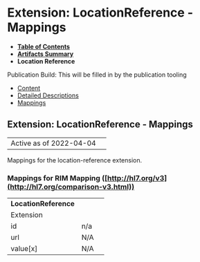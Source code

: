 # Extension: LocationReference - Mappings

* [**Table of Contents**](toc.html)
* [**Artifacts Summary**](artifacts.html)
* **Location Reference**

Publication Build: This will be filled in by the publication tooling

* [Content](StructureDefinition-location-reference.html)
* [Detailed Descriptions](StructureDefinition-location-reference-definitions.html)
* [Mappings](#)

## Extension: LocationReference - Mappings

|  |  |
| --- | --- |
| Active as of 2022-04-04 | |

Mappings for the location-reference extension.

### Mappings for RIM Mapping ([http://hl7.org/v3](http://hl7.org/comparison-v3.html))

|  |  |  |
| --- | --- | --- |
| **LocationReference** | | |
| Extension |  |
| id | n/a |
| url | N/A |
| value[x] | N/A |